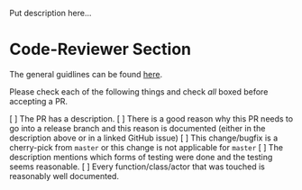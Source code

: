 Put description here...

# Code-Reviewer Section
The general guidlines can be found [here](https://github.com/apple/foundationdb/wiki/FoundationDB-Commit-Process).

Please check each of the following things and check *all* boxed before accepting a PR.

[ ] The PR has a description.
[ ] There is a good reason why this PR needs to go into a release branch and this reason is documented (either in the description above or in a linked GitHub issue)
[ ] This change/bugfix is a cherry-pick from `master` or this change is not applicable for `master`
[ ] The description mentions which forms of testing were done and the testing seems reasonable.
[ ] Every function/class/actor that was touched is reasonably well documented.
